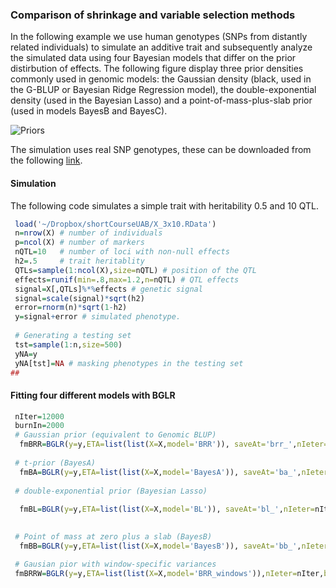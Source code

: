 ### Comparison of shrinkage and variable selection methods

In the following example we use human genotypes (SNPs from distantly related individuals) to simulate an additive trait and subsequently analyze the simulated data using four Bayesian models that differ on the prior distirbution of effects. The following figure display three prior densities commonly used in genomic models: the Gaussian density (black, used in the G-BLUP or Bayesian Ridge Regression model), the double-exponential density (used in the Bayesian Lasso) and a point-of-mass-plus-slab prior (used in models BayesB and BayesC).


![Priors](https://github.com/gdlc/BGLR/blob/master/priors.jpg)

The simulation uses real SNP genotypes, these can be downloaded from the following [link](https://www.dropbox.com/s/tkrnzipro28gah2/X_3K_30K.RData?dl=0).

#### Simulation
The following code simulates a simple trait with heritability 0.5 and 10 QTL.

```R
 load('~/Dropbox/shortCourseUAB/X_3x10.RData')
 n=nrow(X) # number of individuals
 p=ncol(X) # number of markers
 nQTL=10   # number of loci with non-null effects
 h2=.5     # trait heritablity
 QTLs=sample(1:ncol(X),size=nQTL) # position of the QTL
 effects=runif(min=.8,max=1.2,n=nQTL) # QTL effects
 signal=X[,QTLs]%*%effects # genetic signal
 signal=scale(signal)*sqrt(h2)
 error=rnorm(n)*sqrt(1-h2)
 y=signal+error # simulated phenotype.
 
 # Generating a testing set
 tst=sample(1:n,size=500)
 yNA=y 
 yNA[tst]=NA # masking phenotypes in the testing set
##
```

#### Fitting four different models with BGLR
```R
 nIter=12000
 burnIn=2000
 # Gaussian prior (equivalent to Genomic BLUP)
  fmBRR=BGLR(y=y,ETA=list(list(X=X,model='BRR')), saveAt='brr_',nIeter=nIter,burnIn=burnIn)
 
 # t-prior (BayesA)
  fmBA=BGLR(y=y,ETA=list(list(X=X,model='BayesA')), saveAt='ba_',nIeter=nIter,burnIn=burnIn)
 
 # double-exponential prior (Bayesian Lasso)
 
  fmBL=BGLR(y=y,ETA=list(list(X=X,model='BL')), saveAt='bl_',nIeter=nIter,burnIn=burnIn)

 
 # Point of mass at zero plus a slab (BayesB)
  fmBB=BGLR(y=y,ETA=list(list(X=X,model='BayesB')), saveAt='bb_',nIeter=nIter,burnIn=burnIn)

 # Gausian pior with window-specific variances
 fmBRRW=BGLR(y=y,ETA=list(list(X=X,model='BRR_windows')),nIeter=nIter,burnIn=burnIn)

```

```

